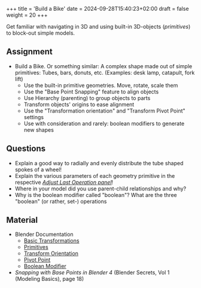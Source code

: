 +++
title = 'Build a Bike'
date = 2024-09-28T15:40:23+02:00
draft = false
weight = 20
+++

Get familiar with navigating in 3D and using built-in 3D-objects (*primitives*) to block-out simple models.

## Assignment 

- Build a Bike. Or something similar: A complex shape made out of simple primitives: Tubes, bars, donuts, etc. (Examples: desk lamp, catapult, fork lift)
  - Use the built-in primitive geometries. Move, rotate, scale them
  - Use the "Base Point Snapping" feature to align objects
  - Use Hierarchy (parenting) to group objects to parts 
  - Transform objects' origins to ease alignment
  - Use the "Transformation orientation" and "Transform Pivot Point" settings
  - Use with consideration and rarely: boolean modifiers to generate new shapes


## Questions

- Explain a good way to radially and evenly distribute the tube shaped spokes of a wheel!
- Explain the various parameters of each geometry primitive in the respective [_Adjust Last Operation panel_](https://docs.blender.org/manual/en/latest/interface/window_system/regions.html)!
- Where in your model did you use parent-child relationships and why?
- Why is the boolean modifier called "boolean"? What are the three "boolean" (or rather, set-) operations


## Material

- Blender Documentation
  - [Basic Transformations](https://docs.blender.org/manual/en/2.81/scene_layout/object/editing/transform/basics.html)
  - [Primitives](https://docs.blender.org/manual/en/2.81/modeling/meshes/primitives.html)
  - [Transform Orientation](https://docs.blender.org/manual/en/2.81/editors/3dview/controls/orientation.html)
  - [Pivot Point](https://docs.blender.org/manual/en/latest/editors/3dview/controls/pivot_point/index.html)
  - [Boolean Modifier](https://docs.blender.org/manual/en/2.81/modeling/modifiers/generate/booleans.html)
- _Snapping with Base Points in Blender 4_ (Blender Secrets, Vol 1 (Modeling Basics), page 18)
